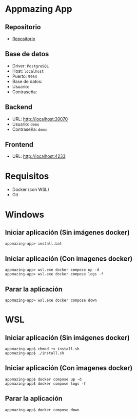 # Appmazing App
## Repositorio
* [Repositorio](https://github.com/CampusDual/2023-BFS-1-G3_Volvoreta)
## Base de datos
* Driver: `PostgreSQL`
* Host: `localhost`
* Puerto: `9054`
* Base de datos: ` `
* Usuario: ` `
* Contraseña: ` `
## Backend
* URL: [http://localhost:30070](http://localhost:30070)
* Usuario: `demo`
* Contraseña: `demo`
## Frontend
* URL: [http://localhost:4233](http://localhost:4233)

# Requisitos
* Docker (con WSL)
* Git

# Windows
## Iniciar aplicación (Sin imágenes docker)
```
appmazing-app> install.bat
```
## Iniciar aplicación (Con imagenes docker)
```
appmazing-app> wsl.exe docker compose up -d
appmazing-app> wsl.exe docker compose logs -f
```
## Parar la aplicación
```
appmazing-app> wsl.exe docker compose down
```

# WSL
## Iniciar aplicación (Sin imágenes docker)
```
appmazing-app$ chmod +x install.sh
appmazing-app$ ./install.sh
```
## Iniciar aplicación (Con imagenes docker)
```
appmazing-app$ docker compose up -d
appmazing-app$ docker compose logs -f
```
## Parar la aplicación
```
appmazing-app$ docker compose down
```
